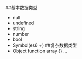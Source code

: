 ##基本数据类型
- null
- undefined
- string
- number
- bool
- Symbol(es6 +)
##复杂数据类型
- Object
    function
    array
    {} ...
    
